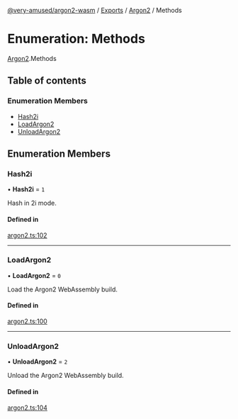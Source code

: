 [@very-amused/argon2-wasm](../README.md) / [Exports](../modules.md) / [Argon2](../modules/Argon2.md) / Methods

# Enumeration: Methods

[Argon2](../modules/Argon2.md).Methods

## Table of contents

### Enumeration Members

- [Hash2i](Argon2.Methods.md#hash2i)
- [LoadArgon2](Argon2.Methods.md#loadargon2)
- [UnloadArgon2](Argon2.Methods.md#unloadargon2)

## Enumeration Members

### Hash2i

• **Hash2i** = ``1``

Hash in 2i mode.

#### Defined in

[argon2.ts:102](https://github.com/very-amused/argon2-wasm/blob/baab309/src/argon2.ts#L102)

___

### LoadArgon2

• **LoadArgon2** = ``0``

Load the Argon2 WebAssembly build.

#### Defined in

[argon2.ts:100](https://github.com/very-amused/argon2-wasm/blob/baab309/src/argon2.ts#L100)

___

### UnloadArgon2

• **UnloadArgon2** = ``2``

Unload the Argon2 WebAssembly build.

#### Defined in

[argon2.ts:104](https://github.com/very-amused/argon2-wasm/blob/baab309/src/argon2.ts#L104)
